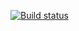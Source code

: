 [![Build status](https://ci.appveyor.com/api/projects/status/xn5vq88s0v4gqpwa/branch/main?svg=true)](https://ci.appveyor.com/project/Irina-Khaustova/unit-tests-2/branch/main)
